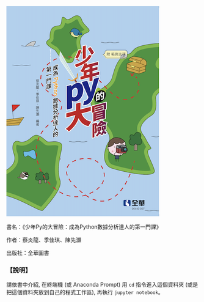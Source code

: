 ![書的標題](images/book_cover.png)


書名：《少年Py的大冒險：成為Python數據分析達人的第一門課》

作者：蔡炎龍、季佳琪、陳先灝

出版社：全華圖書

### 【說明】
請依書中介紹, 在終端機 (或 Anaconda Prompt) 用 `cd` 指令進入這個資料夾 (或是把這個資料夾放到自己的程式工作區), 再執行 `jupyter notebook`。